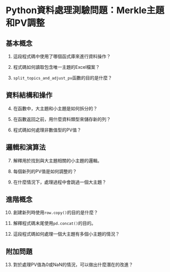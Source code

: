 # Python資料處理測驗問題：Merkle主題和PV調整

## 基本概念

1. 這段程式碼中使用了哪個函式庫來進行資料操作？

2. 程式碼如何讀取包含唯一主題的Excel檔案？

3. `split_topics_and_adjust_pv`函數的目的是什麼？

## 資料結構和操作

4. 在函數中，大主題和小主題是如何拆分的？

5. 在函數返回之前，用什麼資料類型來儲存新的列？

6. 程式碼如何處理非數值型的PV值？

## 邏輯和演算法

7. 解釋用於找到與大主題相關的小主題的邏輯。

8. 每個新列的PV值是如何調整的？

9. 在什麼情況下，處理過程中會跳過一個大主題？

## 進階概念

10. 創建新列時使用`row.copy()`的目的是什麼？

11. 解釋程式碼末尾使用`pd.concat()`的目的。

12. 這段程式碼如何處理一個大主題有多個小主題的情況？

## 附加問題

13. 對於處理PV值為0或NaN的情況，可以做出什麼潛在的改進？
